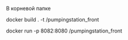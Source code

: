 В корневой папке

docker build . -t <username>/pumpingstation_front

docker run -p 8082:8080 <username>/pumpingstation_front
